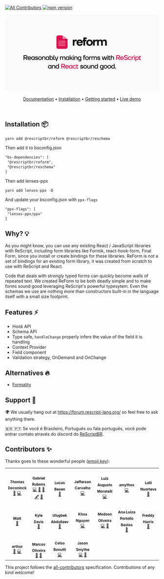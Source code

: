 [![All Contributors](https://img.shields.io/badge/all_contributors-13-orange.svg?style=flat-square)](#contributors)
[![npm version](https://badge.fury.io/js/@rescriptbr%2Freform.svg)](https://badge.fury.io/js/@rescriptbr%2Freform)
<p align="center">
  <img src="./assets/logo.svg" /> 
  <br />
</p>
<p align="center">
  <a href="https://reform.rescriptbrasil.org">Documentation</a> • 
  <a target="_blank" href="https://reform.rescriptbrasil.org/docs/installation">Installation</a> • 
  <a target="_blank" href="https://reform.rescriptbrasil.org/docs/getting-started">Getting started</a> •  
  <a target="_blank" href="https://reform-demo.rescriptbrasil.org">Live demo</a>
</p>
<br/>

## Installation 📦

```
yarn add @rescriptbr/reform @rescriptbr/reschema
```

Then add it to bsconfig.json

```
"bs-dependencies": [
 "@rescriptbr/reform",
 "@rescriptbr/reschema"
]
```

Then add lenses-ppx

```
yarn add lenses-ppx -D
```

And update your bsconfig.json with `ppx-flags`

```
"ppx-flags": [
 "lenses-ppx/ppx"
]
```

</details>

## Why? 💡

As you might know, you can use any existing React / JavaScript libraries with ReScript, including form libraries like Formik, react-hook-form, Final Form, since you install or create bindings for these libraries. ReForm is not a set of bindings for an existing form library, it was created from scratch to use with ReScript and React.

Code that deals with strongly typed forms can quickly become walls of repeated text. We created ReForm to be both deadly simple and to make forms sound good leveraging ReScript's powerful typesytem. Even the schemas we use are nothing more than constructors built-in in the language itself with a small size footprint.

## Features ⚡

- Hook API
- Schema API
- Type safe, `handleChange` properly infers the value of the field it is handling
- Context Provider
- Field component
- Validation strategy, OnDemand and OnChange

## Alternatives 🔥

- [Formality](https://github.com/alexfedoseev/re-formality)

## Support 🚀

🌍 We usually hang out at https://forum.rescript-lang.org/ so feel free to ask anything there.

🇧🇷 🇵🇹  Se você é Brasileiro, Português ou fala português, você pode entrar contato através do discord do [ReScriptBR](http://discord.com/invite/SSDMNYQ).

## Contributors ✨

Thanks goes to these wonderful people ([emoji key](https://allcontributors.org/docs/en/emoji-key)):

<!-- ALL-CONTRIBUTORS-LIST:START - Do not remove or modify this section -->
<!-- prettier-ignore-start -->
<!-- markdownlint-disable -->
<table>
  <tr>
    <td align="center"><a href="http://www.thomasdeconinck.fr"><img src="https://avatars2.githubusercontent.com/u/1548421?v=4?s=100" width="100px;" alt=""/><br /><sub><b>Thomas Deconinck</b></sub></a><br /><a href="https://github.com/rescriptbr/reform/commits?author=DCKT" title="Documentation">📖</a> <a href="https://github.com/rescriptbr/reform/commits?author=DCKT" title="Code">💻</a></td>
    <td align="center"><a href="http://twitter.com/fakenickels"><img src="https://avatars0.githubusercontent.com/u/1283200?v=4?s=100" width="100px;" alt=""/><br /><sub><b>Gabriel Rubens</b></sub></a><br /><a href="https://github.com/rescriptbr/reform/commits?author=fakenickels" title="Code">💻</a> <a href="https://github.com/rescriptbr/reform/issues?q=author%3Afakenickels" title="Bug reports">🐛</a> <a href="#ideas-fakenickels" title="Ideas, Planning, & Feedback">🤔</a> <a href="#content-fakenickels" title="Content">🖋</a> <a href="https://github.com/rescriptbr/reform/commits?author=fakenickels" title="Documentation">📖</a></td>
    <td align="center"><a href="https://twitter.com/lucasbesen"><img src="https://avatars3.githubusercontent.com/u/13984388?v=4?s=100" width="100px;" alt=""/><br /><sub><b>Lucas Besen</b></sub></a><br /><a href="#maintenance-lucasbesen" title="Maintenance">🚧</a></td>
    <td align="center"><a href="https://github.com/JeffersonCarvalh0"><img src="https://avatars1.githubusercontent.com/u/11946020?v=4?s=100" width="100px;" alt=""/><br /><sub><b>Jefferson Carvalho</b></sub></a><br /><a href="https://github.com/rescriptbr/reform/commits?author=JeffersonCarvalh0" title="Code">💻</a></td>
    <td align="center"><a href="https://gtluizmoratelli.itch.io"><img src="https://avatars2.githubusercontent.com/u/24661951?v=4?s=100" width="100px;" alt=""/><br /><sub><b>Luiz Augusto Moratelli</b></sub></a><br /><a href="https://github.com/rescriptbr/reform/commits?author=LuizMoratelli" title="Code">💻</a></td>
    <td align="center"><a href="https://github.com/amythos"><img src="https://avatars0.githubusercontent.com/u/959296?v=4?s=100" width="100px;" alt=""/><br /><sub><b>amythos</b></sub></a><br /><a href="https://github.com/rescriptbr/reform/commits?author=amythos" title="Code">💻</a></td>
    <td align="center"><a href="http://www.lallinuorteva.fi"><img src="https://avatars3.githubusercontent.com/u/7643715?v=4?s=100" width="100px;" alt=""/><br /><sub><b>Lalli Nuorteva</b></sub></a><br /><a href="https://github.com/rescriptbr/reform/issues?q=author%3Alalnuo" title="Bug reports">🐛</a></td>
  </tr>
  <tr>
    <td align="center"><a href="https://playqup.com"><img src="https://avatars0.githubusercontent.com/u/3103241?v=4?s=100" width="100px;" alt=""/><br /><sub><b>Matt</b></sub></a><br /><a href="#maintenance-hew" title="Maintenance">🚧</a></td>
    <td align="center"><a href="https://github.com/kyldvs"><img src="https://avatars1.githubusercontent.com/u/1830497?v=4?s=100" width="100px;" alt=""/><br /><sub><b>Kyle Davis</b></sub></a><br /><a href="https://github.com/rescriptbr/reform/pulls?q=is%3Apr+reviewed-by%3Akyldvs" title="Reviewed Pull Requests">👀</a></td>
    <td align="center"><a href="https://github.com/ulugbekna"><img src="https://avatars2.githubusercontent.com/u/16353531?v=4?s=100" width="100px;" alt=""/><br /><sub><b>Ulugbek Abdullaev</b></sub></a><br /><a href="https://github.com/rescriptbr/reform/issues?q=author%3Aulugbekna" title="Bug reports">🐛</a></td>
    <td align="center"><a href="https://khoanguyen.me"><img src="https://avatars2.githubusercontent.com/u/3049054?v=4?s=100" width="100px;" alt=""/><br /><sub><b>Khoa Nguyen</b></sub></a><br /><a href="https://github.com/rescriptbr/reform/commits?author=thangngoc89" title="Code">💻</a></td>
    <td align="center"><a href="http://medson.me"><img src="https://avatars0.githubusercontent.com/u/17956325?v=4?s=100" width="100px;" alt=""/><br /><sub><b>Medson Oliveira</b></sub></a><br /><a href="https://github.com/rescriptbr/reform/commits?author=medson10" title="Code">💻</a> <a href="#ideas-medson10" title="Ideas, Planning, & Feedback">🤔</a></td>
    <td align="center"><a href="https://anabastos.me"><img src="https://avatars1.githubusercontent.com/u/10088900?v=4?s=100" width="100px;" alt=""/><br /><sub><b>Ana Luiza Portello Bastos</b></sub></a><br /><a href="https://github.com/rescriptbr/reform/commits?author=anabastos" title="Documentation">📖</a></td>
    <td align="center"><a href="https://freddy03h.github.io"><img src="https://avatars1.githubusercontent.com/u/1412159?v=4?s=100" width="100px;" alt=""/><br /><sub><b>Freddy Harris</b></sub></a><br /><a href="https://github.com/rescriptbr/reform/issues?q=author%3AFreddy03h" title="Bug reports">🐛</a></td>
  </tr>
  <tr>
    <td align="center"><a href="https://github.com/arthurbarroso"><img src="https://avatars3.githubusercontent.com/u/48794198?v=4?s=100" width="100px;" alt=""/><br /><sub><b>arthur</b></sub></a><br /><a href="https://github.com/rescriptbr/reform/commits?author=arthurbarroso" title="Documentation">📖</a> <a href="https://github.com/rescriptbr/reform/commits?author=arthurbarroso" title="Code">💻</a></td>
    <td align="center"><a href="http://vmarcosp.dribbble.com"><img src="https://avatars0.githubusercontent.com/u/20327229?v=4?s=100" width="100px;" alt=""/><br /><sub><b>Marcos Oliveira</b></sub></a><br /><a href="https://github.com/rescriptbr/reform/commits?author=vmarcosp" title="Documentation">📖</a> <a href="#design-vmarcosp" title="Design">🎨</a></td>
    <td align="center"><a href="http://cel.so"><img src="https://avatars2.githubusercontent.com/u/12688694?v=4?s=100" width="100px;" alt=""/><br /><sub><b>Celso Bonutti</b></sub></a><br /><a href="https://github.com/rescriptbr/reform/commits?author=celsobonutti" title="Code">💻</a></td>
    <td align="center"><a href="https://github.com/JasoonS"><img src="https://avatars.githubusercontent.com/u/6032276?v=4?s=100" width="100px;" alt=""/><br /><sub><b>Jason Smythe</b></sub></a><br /><a href="https://github.com/rescriptbr/reform/commits?author=JasoonS" title="Code">💻</a> <a href="https://github.com/rescriptbr/reform/commits?author=JasoonS" title="Documentation">📖</a></td>
  </tr>
</table>

<!-- markdownlint-restore -->
<!-- prettier-ignore-end -->

<!-- ALL-CONTRIBUTORS-LIST:END -->

This project follows the [all-contributors](https://github.com/all-contributors/all-contributors) specification. Contributions of any kind welcome!
